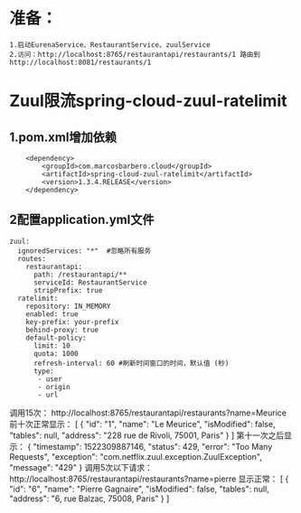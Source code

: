 ﻿准备：
===
	1.启动EurenaService、RestaurantService、zuulService
	2.访问：http://localhost:8765/restaurantapi/restaurants/1 路由到 http://localhost:8081/restaurants/1

Zuul限流spring-cloud-zuul-ratelimit
===
1.pom.xml增加依赖
---
		<dependency>
  			<groupId>com.marcosbarbero.cloud</groupId>
  			<artifactId>spring-cloud-zuul-ratelimit</artifactId>
  			<version>1.3.4.RELEASE</version>
		</dependency>

2配置application.yml文件
---
	zuul:
	  ignoredServices: "*"  #忽略所有服务
	  routes:
	    restaurantapi:
	      path: /restaurantapi/**
	      serviceId: RestaurantService
	      stripPrefix: true
	  ratelimit:
	    repository: IN_MEMORY
	    enabled: true
	    key-prefix: your-prefix
	    behind-proxy: true
	    default-policy: 
	      limit: 10
	      quota: 1000
	      refresh-interval: 60 #刷新时间窗口的时间，默认值 (秒)
	      type:
	       - user
	       - origin
	       - url
调用15次：
http://localhost:8765/restaurantapi/restaurants?name=Meurice
前十次正常显示：
[
    {
        "id": "1",
        "name": "Le Meurice",
        "isModified": false,
        "tables": null,
        "address": "228 rue de Rivoli, 75001, Paris"
    }
]
第十一次之后显示：
{
    "timestamp": 1522309887146,
    "status": 429,
    "error": "Too Many Requests",
    "exception": "com.netflix.zuul.exception.ZuulException",
    "message": "429"
}
调用5次以下请求：
http://localhost:8765/restaurantapi/restaurants?name=pierre
显示正常：
[
    {
        "id": "6",
        "name": "Pierre Gagnaire",
        "isModified": false,
        "tables": null,
        "address": "6, rue Balzac, 75008, Paris"
    }
]

